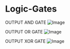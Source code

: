 # Logic-Gates

OUTPUT
AND GATE
![Image](https://github.com/user-attachments/assets/ff060113-2fb5-4fba-bf00-7da40e6b9330)

OUTPUT
OR GATE
![Image](https://github.com/user-attachments/assets/cf6a9ab9-e3e1-4b14-8b90-8f24ea456fab)

OUTPUT
XOR GATE
![Image](https://github.com/user-attachments/assets/7f5af415-0802-43b9-ba57-36cc0a110b2a)
